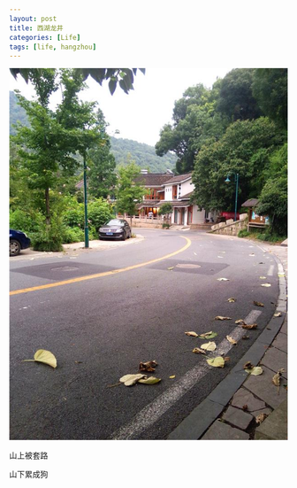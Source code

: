 ```yaml
---
layout: post
title: 西湖龙井
categories: [Life]
tags: [life, hangzhou]
---
```


![P40807-150233_4472770](\media\files\2014\08\07\P40807-150233_4472770.jpg)

山上被套路

山下累成狗